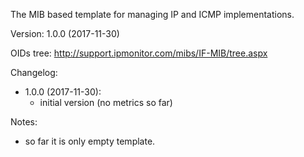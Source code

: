 The MIB based template for managing IP and ICMP implementations.

Version: 1.0.0 (2017-11-30)

OIDs tree: http://support.ipmonitor.com/mibs/IF-MIB/tree.aspx

Changelog:
- 1.0.0 (2017-11-30):
  - initial version (no metrics so far)

Notes:
- so far it is only empty template.

